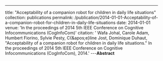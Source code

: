 ---
title: "Acceptability of a companion robot for children in daily life situations"
collection: publications
permalink: /publication/2014-01-01-Acceptability-of-a-companion-robot-for-children-in-daily-life-situations
date: 2014-01-01
venue: 'In the proceedings of 2014 5th IEEE Conference on Cognitive Infocommunications (CogInfoCom)'
citation: ' Wafa Johal,  Carole Adam,  Humbert Fiorino,  Sylvie Pesty,  C{\&apos;e}line Jost,  Dominique Duhaut, &quot;Acceptability of a companion robot for children in daily life situations.&quot; In the proceedings of 2014 5th IEEE Conference on Cognitive Infocommunications (CogInfoCom), 2014.'
---**Abstract** 
